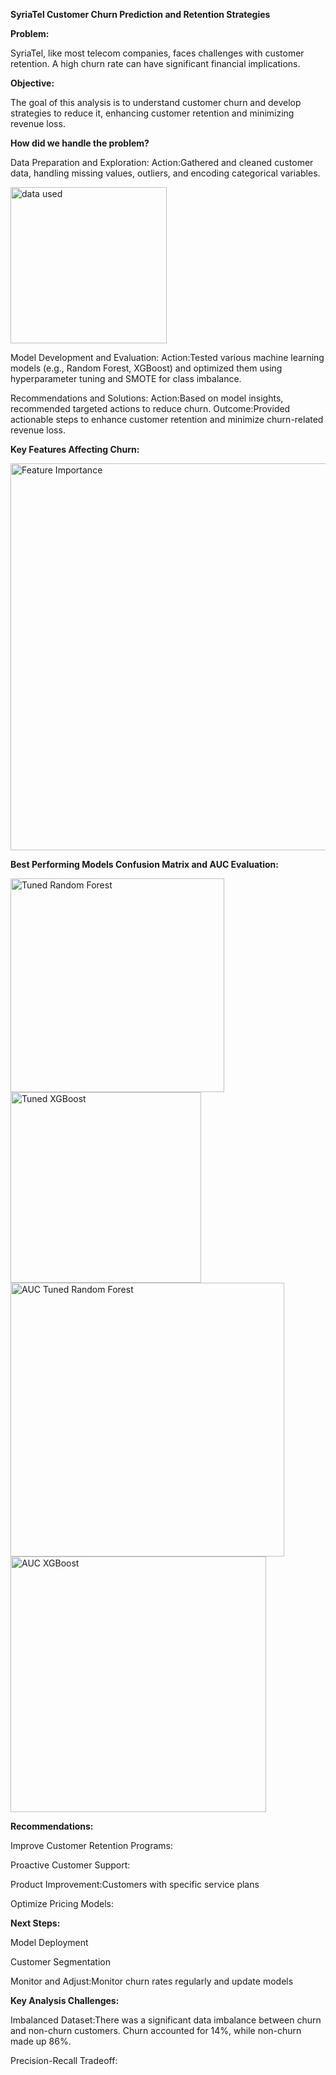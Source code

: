 **SyriaTel Customer Churn Prediction and Retention Strategies**

**Problem:**

SyriaTel, like most telecom companies, faces challenges with customer retention. A high churn rate can have significant financial implications.

**Objective:**

The goal of this analysis is to understand customer churn and develop strategies to reduce it, enhancing customer retention and minimizing revenue loss.

**How did we handle the problem?**

Data Preparation and Exploration:
Action:Gathered and cleaned customer data, handling missing values, outliers, and encoding categorical variables.

<img width="250" alt="data used" src="https://github.com/user-attachments/assets/1db3eda2-a598-4c2d-8c0f-5d78d2110fb3" />

Model Development and Evaluation:
Action:Tested various machine learning models (e.g., Random Forest, XGBoost) and optimized them using hyperparameter tuning and SMOTE for class imbalance.

Recommendations and Solutions:
Action:Based on model insights, recommended targeted actions to reduce churn.
Outcome:Provided actionable steps to enhance customer retention and minimize churn-related revenue loss.

**Key Features Affecting Churn:**

<img width="619" alt="Feature Importance" src="https://github.com/user-attachments/assets/865ba7fa-3382-4f3c-b756-f8c28b3cdd08" />


**Best Performing Models Confusion Matrix and AUC Evaluation:**

<img width="342" alt="Tuned Random Forest" src="https://github.com/user-attachments/assets/d3b252e3-67e6-4f79-8fb3-867d182f3b3c" />
<img width="305" alt="Tuned XGBoost" src="https://github.com/user-attachments/assets/69c41c2c-ec63-4e7a-ab2e-3e4902bfc162" />
<img width="438" alt="AUC Tuned Random Forest" src="https://github.com/user-attachments/assets/4ad97310-8e32-4b81-a1b8-c1140a17b544" />
<img width="409" alt="AUC XGBoost" src="https://github.com/user-attachments/assets/dc5be617-670a-44a8-8367-92d545372e49" />


**Recommendations:**

Improve Customer Retention Programs:

Proactive Customer Support:

Product Improvement:Customers with specific service plans

Optimize Pricing Models:


**Next Steps:**

Model Deployment

Customer Segmentation

Monitor and Adjust:Monitor churn rates regularly and update models 

**Key Analysis Challenges:**

Imbalanced Dataset:There was a significant data imbalance between churn and non-churn customers. Churn accounted for 14%, while non-churn made up 86%.

Precision-Recall Tradeoff:
